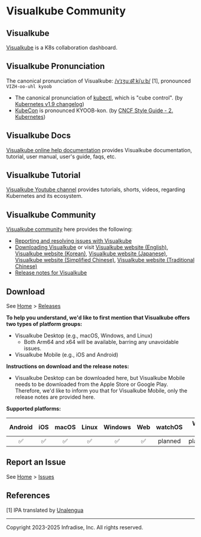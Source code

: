 # Visualkube Community

## Visualkube

[Visualkube](https://visualkube.com) is a K8s collaboration dashboard.

## Visualkube Pronunciation

The canonical pronunciation of Visualkube: [/vˈɪʒuːə͡l kjˈuːb/](https://ipa-reader.com/?text=v%CB%88%C9%AA%CA%92u%CB%90%C9%99%CD%A1l%20kj%CB%88u%CB%90b) [1], pronounced ` VIZH-oo-uhl kyoob `

- The canonical pronunciation of [kubectl](https://kubernetes.io/docs/reference/kubectl/), which is "cube control".
  (by [Kubernetes v1.9 changelog](https://github.com/kubernetes/kubernetes/blob/release-1.9/CHANGELOG-1.9.md?plain=1#L1461))
- [KubeCon](http://kubecon.io) is pronounced KYOOB-kon.
  (by [CNCF Style Guide - 2. Kubernetes](https://github.com/cncf/foundation/blob/main/style-guide.md?plain=1#L42-L43))

## Visualkube Docs

[Visualkube online help documentation](https://docs.visualkube.com) provides Visualkube documentation, tutorial, user manual, user's guide, faqs, etc.

## Visualkube Tutorial

[Visualkube Youtube channel](https://youtube.com/@visualkube) provides tutorials, shorts, videos, regarding Kubernetes and its ecosystem. 

## Visualkube Community

[Visualkube community](https://github.com/infradise/visualkube-community) here provides the following:

- [Reporting and resolving issues with Visualkube](https://github.com/infradise/visualkube-community/issues/new)
- [Downloading Visualkube](https://github.com/infradise/visualkube-community/releases)
  or visit [Visualkube website (English)](https://visualkube.com), [Visualkube website (Korean)](https://visualkube.com/ko/), [Visualkube website (Japanese)](https://visualkube.com/ja/), [Visualkube website (Simplified Chinese)](https://visualkube.com/zh-CN/), [Visualkube website (Traditional Chinese)](https://visualkube.com/zh-TW/)
- [Release notes for Visualkube](https://github.com/infradise/visualkube-community/releases/)

## Download

See [Home](https://github.com/infradise/visualkube-community) > [Releases](https://github.com/infradise/visualkube-community/releases)

**To help you understand, we'd like to first mention that Visualkube offers two types of platform groups:**
- Visualkube Desktop (e.g., macOS, Windows, and Linux)
  - Both Arm64 and x64 will be available, barring any unavoidable issues.
- Visualkube Mobile (e.g., iOS and Android)

**Instructions on download and the release notes:**
- Visualkube Desktop can be downloaded here, but Visualkube Mobile needs to be downloaded from the Apple Store or Google Play.
Therefore, we'd like to inform you that for Visualkube Mobile, only the release notes are provided here.

**Supported platforms:**

| Android | iOS | macOS | Linux | Windows | Web | watchOS | Wear OS |
| :-----: | :-: | :---: | :---: | :-----: | :-: | :-----: | :----: |
|   ✅    | ✅  |  ✅  |  ✅   |   ✅    | ✅  | planned | planned |

## Report an Issue

See [Home](https://github.com/infradise/visualkube-community) > [Issues](https://github.com/infradise/visualkube-community/issues)

## References

[1] IPA translated by [Unalengua](https://unalengua.com/ipa-translate?ttsLocale=en-GB-WLS&voiceId=Geraint&text=Visual%20Kube)

----
Copyright 2023-2025 Infradise, Inc. All rights reserved.
